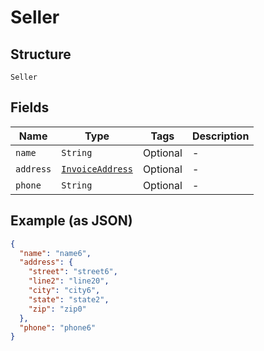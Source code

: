 
# Seller

## Structure

`Seller`

## Fields

| Name | Type | Tags | Description |
|  --- | --- | --- | --- |
| `name` | `String` | Optional | - |
| `address` | [`InvoiceAddress`](../../doc/models/invoice-address.md) | Optional | - |
| `phone` | `String` | Optional | - |

## Example (as JSON)

```json
{
  "name": "name6",
  "address": {
    "street": "street6",
    "line2": "line20",
    "city": "city6",
    "state": "state2",
    "zip": "zip0"
  },
  "phone": "phone6"
}
```

